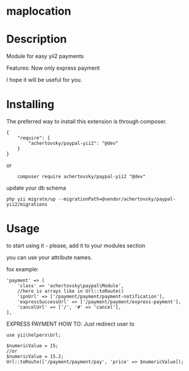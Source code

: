 # maplocation

Description
======
Module for easy yii2 payments

Features:
Now only express payment

I hope it will be useful for you. 


Installing
======
The preferred way to install this extension is through composer.

```
{
	"require": {
	    "achertovsky/paypal-yii2": "@dev"
    }
}
```

or

```
	composer require achertovsky/paypal-yii2 "@dev"
```

update your db schema

```
php yii migrate/up --migrationPath=@vendor/achertovsky/paypal-yii2/migrations
```
Usage
======
to start using it - please, add it to your modules section

you can use your attribute names.

fox example: 
```
'payment' => [
    'class' => 'achertovsky\paypal\Module',
    //here is arrays like in Url::toRoute()
    'ipnUrl' => ['/payment/payment/payment-notification'],
    'expressSuccessUrl' => ['/payment/payment/express-payment'],
    'cancelUrl' => ['/', '#' => 'cancel'],
],
```
EXPRESS PAYMENT HOW TO:
Just redirect user to 
```
use yii\helpers\Url;

$numericValue = 15;
//or
$numericValue = 15.2;
Url::toRoute(['/payment/payment/pay', 'price' => $numericValue]);
```